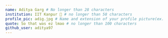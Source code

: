 ```yaml
---
name: Aditya Garg # No longer than 28 characters
institution: IIT Kanpur 🚩 # no longer than 58 characters
profile_pic: adig.jpg # Name and extension of your profile picture(ex. mona.png)
quote: So that was ez lmao # no longer than 100 characters
github_user: aditya97
---
```

